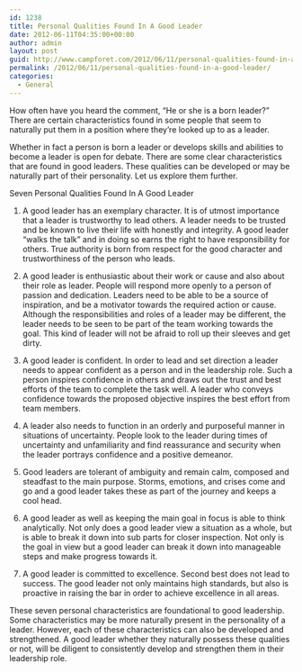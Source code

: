 ```yaml
---
id: 1238
title: Personal Qualities Found In A Good Leader
date: 2012-06-11T04:35:00+00:00
author: admin
layout: post
guid: http://www.campforet.com/2012/06/11/personal-qualities-found-in-a-good-leader/
permalink: /2012/06/11/personal-qualities-found-in-a-good-leader/
categories:
  - General
---
```

How often have you heard the comment, “He or she is a born leader?” There are certain characteristics found in some people that seem to naturally put them in a position where they’re looked up to as a leader.

Whether in fact a person is born a leader or develops skills and abilities to become a leader is open for debate. There are some clear characteristics that are found in good leaders. These qualities can be developed or may be naturally part of their personality. Let us explore them further.

Seven Personal Qualities Found In A Good Leader

1. A good leader has an exemplary character. It is of utmost importance that a leader is trustworthy to lead others. A leader needs to be trusted and be known to live their life with honestly and integrity. A good leader “walks the talk” and in doing so earns the right to have responsibility for others. True authority is born from respect for the good character and trustworthiness of the person who leads.

2. A good leader is enthusiastic about their work or cause and also about their role as leader. People will respond more openly to a person of passion and dedication. Leaders need to be able to be a source of inspiration, and be a motivator towards the required action or cause. Although the responsibilities and roles of a leader may be different, the leader needs to be seen to be part of the team working towards the goal. This kind of leader will not be afraid to roll up their sleeves and get dirty.

3. A good leader is confident. In order to lead and set direction a leader needs to appear confident as a person and in the leadership role. Such a person inspires confidence in others and draws out the trust and best efforts of the team to complete the task well. A leader who conveys confidence towards the proposed objective inspires the best effort from team members.

4. A leader also needs to function in an orderly and purposeful manner in situations of uncertainty. People look to the leader during times of uncertainty and unfamiliarity and find reassurance and security when the leader portrays confidence and a positive demeanor.

5. Good leaders are tolerant of ambiguity and remain calm, composed and steadfast to the main purpose. Storms, emotions, and crises come and go and a good leader takes these as part of the journey and keeps a cool head.

6. A good leader as well as keeping the main goal in focus is able to think analytically. Not only does a good leader view a situation as a whole, but is able to break it down into sub parts for closer inspection. Not only is the goal in view but a good leader can break it down into manageable steps and make progress towards it.

7. A good leader is committed to excellence. Second best does not lead to success. The good leader not only maintains high standards, but also is proactive in raising the bar in order to achieve excellence in all areas.

These seven personal characteristics are foundational to good leadership. Some characteristics may be more naturally present in the personality of a leader. However, each of these characteristics can also be developed and strengthened. A good leader whether they naturally possess these qualities or not, will be diligent to consistently develop and strengthen them in their leadership role.